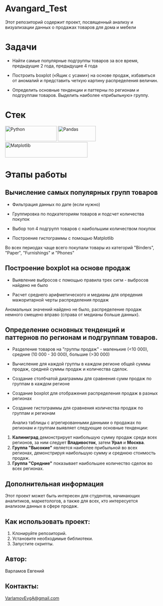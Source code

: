 # Avangard_Test

Этот репозиторий содержит проект, посвященный анализу и визуализации данных о продажах товаров для дома и мебели

# Задачи

* Найти самые популярные подгруппы товаров за все время, предыдущие 2 года, предыдущие 4 года

* Построить boxplot («Ящик с усами») на основе продаж, избавиться от аномалий и представить четкую картину распределения величин.

* Определить основные тенденции и паттерны по регионам и подгруппам товаров. Выделить наиболее «прибыльную» группу.

# Стек

<p float="left">
  <img alt="Python" height="50" src="https://upload.wikimedia.org/wikipedia/commons/thumb/f/f8/Python_logo_and_wordmark.svg/486px-Python_logo_and_wordmark.svg.png" width="169" />
  <img alt="Pandas" height="50" src="https://upload.wikimedia.org/wikipedia/commons/thumb/e/ed/Pandas_logo.svg/512px-Pandas_logo.svg.png?20200209204934" width="124" />
  <img alt="Matplotlib" height="50" src="https://upload.wikimedia.org/wikipedia/en/thumb/5/56/Matplotlib_logo.svg/540px-Matplotlib_logo.svg.png?20090730120601" width="270" />
</p>

# Этапы работы

## Вычисление самых популярных групп товаров

* Фильтрация данных по дате (если нужно)

* Группировка по подкатегориям товаров и подсчет количества покупок

* Выбор топ 4 подгрупп товаров с наибольшим количеством покупок

* Построение гистограммы с помощью Matplotlib

Во всех периодах чаще всего покупали товары из категорий "Binders", "Paper", "Furnishings" и "Phones"

## Построение boxplot на основе продаж

* Выявление выбросов с помощью правила трех сигм - выбросов найдено не было

* Расчет среднего арифметического и медианы для опредения мажоритарной черты распределения продаж

Аномальных значений найдено не было, распределение продаж немного смещено вправо (справа от медианы больше данных).

## Определение основных тенденций и паттернов по регионам и подгруппам товаров.

* Разделение товаров на "группы продаж" - маленькие (<10 000), средние (10 000 - 30 000), большие (>30 000)

* Вычисление для каждой группы в каждом регионе общей суммы продаж, средней суммы продаж и количества сделок.

* Создание столбчатой диаграммы для сравнения сумм продаж по группам в каждом регионе

* Создание boxplot для отображения распределения продаж в разных регионах

* Создание гистограммы для сравнения количества продаж по группам и регионам

  Анализ таблицы с агрегированными данными о продажах по регионам и группам выявляет следующие основные тенденции:

1) **Калиниград** демонстрирует наибольшую сумму продаж среди всех регионов, за ним следует **Владивосток**, затем **Урал** и **Москва**.
2) **Группа "Высокие"** является наиболее прибыльной во всех регионах, демонстрируя наибольшую сумму и среднюю стоимость продаж.
3) **Группа "Средние"** показывает наибольшее количество сделок во всех регионах.

## Дополнительная информация

Этот проект может быть интересен для студентов, начинающих аналитиков, маркетологов, а также для всех, кто интересуется анализом данных в сфере продаж. 

## Как использовать проект:

1. Клонируйте репозиторий.
2. Установите необходимые библиотеки.
3. Запустите скрипты.


## Автор: 

Варламов Евгений

## Контакты: 

VarlamovEvgA@gmail.com

